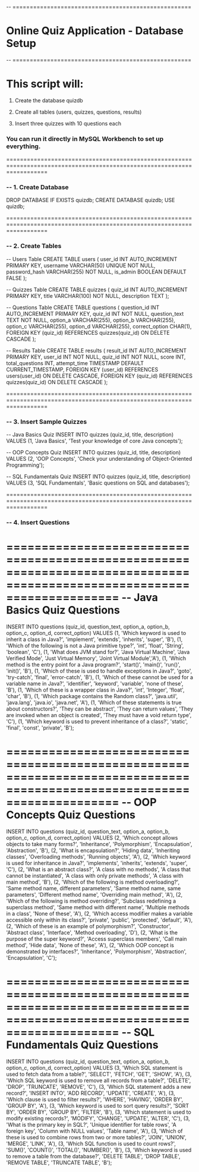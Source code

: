 -- ====================================================
#  Online Quiz Application - Database Setup
-- ====================================================

# This script will:

1) Create the database quizdb

2) Create all tables (users, quizzes, questions, results)

3) Insert three quizzes with 10 questions each

### You can run it directly in MySQL Workbench to set up everything.

========================================================================================================================

### -- 1. Create Database
DROP DATABASE IF EXISTS quizdb;
CREATE DATABASE quizdb;
USE quizdb;


========================================================================================================================

### -- 2. Create Tables

-- Users Table
CREATE TABLE users (
    user_id INT AUTO_INCREMENT PRIMARY KEY,
    username VARCHAR(50) UNIQUE NOT NULL,
    password_hash VARCHAR(255) NOT NULL,
    is_admin BOOLEAN DEFAULT FALSE
);

-- Quizzes Table
CREATE TABLE quizzes (
    quiz_id INT AUTO_INCREMENT PRIMARY KEY,
    title VARCHAR(100) NOT NULL,
    description TEXT
);

-- Questions Table
CREATE TABLE questions (
    question_id INT AUTO_INCREMENT PRIMARY KEY,
    quiz_id INT NOT NULL,
    question_text TEXT NOT NULL,
    option_a VARCHAR(255),
    option_b VARCHAR(255),
    option_c VARCHAR(255),
    option_d VARCHAR(255),
    correct_option CHAR(1),
    FOREIGN KEY (quiz_id) REFERENCES quizzes(quiz_id) ON DELETE CASCADE
);

-- Results Table
CREATE TABLE results (
    result_id INT AUTO_INCREMENT PRIMARY KEY,
    user_id INT NOT NULL,
    quiz_id INT NOT NULL,
    score INT,
    total_questions INT,
    attempt_time TIMESTAMP DEFAULT CURRENT_TIMESTAMP,
    FOREIGN KEY (user_id) REFERENCES users(user_id) ON DELETE CASCADE,
    FOREIGN KEY (quiz_id) REFERENCES quizzes(quiz_id) ON DELETE CASCADE
);

========================================================================================================================

### -- 3. Insert Sample Quizzes


-- Java Basics Quiz
INSERT INTO quizzes (quiz_id, title, description) VALUES
(1, 'Java Basics', 'Test your knowledge of core Java concepts');

-- OOP Concepts Quiz
INSERT INTO quizzes (quiz_id, title, description) VALUES
(2, 'OOP Concepts', 'Check your understanding of Object-Oriented Programming');

-- SQL Fundamentals Quiz
INSERT INTO quizzes (quiz_id, title, description) VALUES
(3, 'SQL Fundamentals', 'Basic questions on SQL and databases');



========================================================================================================================

### -- 4. Insert Questions

========================================================================================================================
-- Java Basics Quiz Questions
========================================================================================================================

INSERT INTO questions (quiz_id, question_text, option_a, option_b, option_c, option_d, correct_option) VALUES
(1, 'Which keyword is used to inherit a class in Java?', 'implement', 'extends', 'inherits', 'super', 'B'),
(1, 'Which of the following is not a Java primitive type?', 'int', 'float', 'String', 'boolean', 'C'),
(1, 'What does JVM stand for?', 'Java Virtual Machine', 'Java Verified Mode', 'Just Virtual Memory', 'Joint Virtual Module','A'),
(1, 'Which method is the entry point for a Java program?', 'start()', 'main()', 'run()', 'init()', 'B'),
(1, 'Which of these is used to handle exceptions in Java?', 'goto', 'try-catch', 'final', 'error-catch', 'B'),
(1, 'Which of these cannot be used for a variable name in Java?', 'identifier', 'keyword', 'variable', 'none of these', 'B'),
(1, 'Which of these is a wrapper class in Java?', 'int', 'Integer', 'float', 'char', 'B'),
(1, 'Which package contains the Random class?', 'java.util', 'java.lang', 'java.io', 'java.net', 'A'),
(1, 'Which of these statements is true about constructors?', 'They can be abstract', 'They can return values', 'They are invoked when an object is created', 'They must have a void return type', 'C'),
(1, 'Which keyword is used to prevent inheritance of a class?', 'static', 'final', 'const', 'private', 'B');



========================================================================================================================
-- OOP Concepts Quiz Questions
========================================================================================================================

INSERT INTO questions (quiz_id, question_text, option_a, option_b, option_c, option_d, correct_option) VALUES
(2, 'Which concept allows objects to take many forms?', 'Inheritance', 'Polymorphism', 'Encapsulation', 'Abstraction', 'B'),
(2, 'What is encapsulation?', 'Hiding data', 'Inheriting classes', 'Overloading methods', 'Running objects', 'A'),
(2, 'Which keyword is used for inheritance in Java?', 'implements', 'inherits', 'extends', 'super', 'C'),
(2, 'What is an abstract class?', 'A class with no methods', 'A class that cannot be instantiated', 'A class with only private methods', 'A class with main method', 'B'),
(2, 'Which of the following is method overloading?', 'Same method name, different parameters', 'Same method name, same parameters', 'Different method name', 'Overriding main method', 'A'),
(2, 'Which of the following is method overriding?', 'Subclass redefining a superclass method', 'Same method with different name', 'Multiple methods in a class', 'None of these', 'A'),
(2, 'Which access modifier makes a variable accessible only within its class?', 'private', 'public', 'protected', 'default', 'A'),
(2, 'Which of these is an example of polymorphism?', 'Constructor', 'Abstract class', 'Interface', 'Method overloading', 'D'),
(2, 'What is the purpose of the super keyword?', 'Access superclass members', 'Call main method', 'Hide data', 'None of these', 'A'),
(2, 'Which OOP concept is demonstrated by interfaces?', 'Inheritance', 'Polymorphism', 'Abstraction', 'Encapsulation', 'C');



========================================================================================================================
-- SQL Fundamentals Quiz Questions
========================================================================================================================

INSERT INTO questions (quiz_id, question_text, option_a, option_b, option_c, option_d, correct_option) VALUES
(3, 'Which SQL statement is used to fetch data from a table?', 'SELECT', 'FETCH', 'GET', 'SHOW', 'A'),
(3, 'Which SQL keyword is used to remove all records from a table?', 'DELETE', 'DROP', 'TRUNCATE', 'REMOVE', 'C'),
(3, 'Which SQL statement adds a new record?', 'INSERT INTO', 'ADD RECORD', 'UPDATE', 'CREATE', 'A'),
(3, 'Which clause is used to filter results?', 'WHERE', 'HAVING', 'ORDER BY', 'GROUP BY', 'A'),
(3, 'Which keyword is used to sort query results?', 'SORT BY', 'ORDER BY', 'GROUP BY', 'FILTER', 'B'),
(3, 'Which statement is used to modify existing records?', 'MODIFY', 'CHANGE', 'UPDATE', 'ALTER', 'C'),
(3, 'What is the primary key in SQL?', 'Unique identifier for table rows', 'A foreign key', 'Column with NULL values', 'Table name', 'A'),
(3, 'Which of these is used to combine rows from two or more tables?', 'JOIN', 'UNION', 'MERGE', 'LINK', 'A'),
(3, 'Which SQL function is used to count rows?', 'SUM()', 'COUNT()', 'TOTAL()', 'NUMBER()', 'B'),
(3, 'Which keyword is used to remove a table from the database?', 'DELETE TABLE', 'DROP TABLE', 'REMOVE TABLE', 'TRUNCATE TABLE', 'B');
